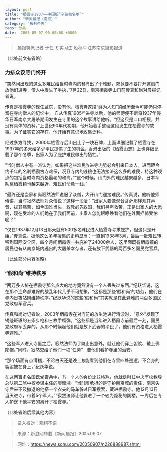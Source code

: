 ```yaml
---
layout: post
title: "栖霞寺1937——中国版“辛德勒名单”"
author: "新闻晨报（南京）"
category: "报刊杂志"
tags: 分类
date:  2005-09-07 00:00:00 +0000
---
```


> 晨报特派记者 于任飞 实习生 殷秋平 江苏南京摄影报道

（此处前文有省略）

### 力排众议寺门终开

“突然间出现的这么多难民给当时寺内的和尚出了个难题，究竟要不要打开这扇门放他们进寺，僧人中发生了争执，”7月22日，南京栖霞寺山门前传真和尚对晨报记者说。

传真是栖霞寺的现任监院，没有他，栖霞寺这段“鲜为人知”的经历至今可能仍只停留在寺内僧人的记忆中。
自从传真1985年进寺以后，他的师傅便不断将1937年侵华日军南京大屠杀期间发生在寺里的这个故事讲给他听。“但这只是口口相授，并没有具体的资料。”上世纪90年代初期，他开始着手整理这段发生在栖霞寺的故事。为了证实它的存在，他开始有意识地收集史料。

经过多方寻找，2000年栖霞寺后山出土了一块石碑，上面详细记载了栖霞寺在1937年的冬天给多少平民提供了生的机会。香港出版的《栖霞山志》上也详细记载了那个冬季，出家人为了庇护难民做出的牺牲。”

“当时僧人中有一派认为，如果把这些难民放进寺内势必会引来日本人，进而距今约千年的名刹栖霞古寺难保，况且寺内的钱粮也无法接济这么多的难民，持这种观点的包括当时寺内资格最老的和尚。”“这个时候，山门外的难民越聚越多，日本军队离栖霞镇也越来越近，难民们命悬一线。”

“最终还是当家和尚寂然法师说服了众僧，大开山门迎接难民。”传真说，他听他师傅讲，当时寂然法师对众僧说了这样一段话：“出家人要像观音菩萨那样观其声音、拔其痛苦，如今国难当头，救教必先救国，我们寻声救苦，正是出家人的大愿啊，现在受难的人们跪在了我们面前，出家人怎能眼睁睁看他们在外面担惊受怕呢？”

“仅在1937年12月13日那天就有500多名难民进入栖霞寺寻求庇护，但这只是开始，”传真说，据他这么多年搜集的史料显示：一直到1938年3月，最后一批难民转移到国际安全区，四个月间栖霞寺一共庇护了24000余人，这里面既有栖霞镇的居民也有从南京城内逃出的大屠杀幸存者，还有放下武器的两百多名国民党官兵。

（此处部分内容省略）

### “假和尚”维持秩序
“两万多人挤在栖霞寺那么点大的地方竟然没有一个人丢失过东西。”纪跃华说，这在那个连命都难保的战乱年代几乎不可想象。“这都是那些‘假和尚’的功劳，他们在寺内日夜站岗维持秩序。”纪跃华说的这些“假和尚”其实就是在此避难的两百多国民党政府军官兵。

传真和尚对记者说，2003年栖霞寺在对门前的放生池进行清淤时，“意外”发现了锈迹斑斑的五条步枪和三枚手榴弹。“这些都是当年进入栖霞寺前最后一刻，国民党政府军丢弃的，从那个时候起他们就是放下武器的平民了，他们有资格进入栖霞寺避难。”

“这些军人进入寺里之后，寂然法师为了防止出意外，就让他们穿上袈裟、戴上佛陀帽。”同时，寂然交给了他们一项“任务”，要他们看护寺里的治安。

“那个场面有点滑稽，不论白天还是晚上总能看到他们在寺里四处巡逻，不合身的袈裟披在身上，”纪跃华说。

在这两百多名国民党官兵中，有一个人的身份比较特殊，他就是时任中央军校教导总队第二旅中校参谋主任的廖耀湘。“当时廖承担的是守护南京城的责任，南京失守后来不及撤退的他搭一个农夫的马车躲过日军搜索，藏进栖霞寺。他12月13日当天进寺，带着5个军人。”“寂然法师让他躲进了一个较为隐秘的阁楼，一周后在专人护送下他平安的离开了栖霞寺。”

（此处省略后续其他内容）

> 录入校对：观棋不语

> 来源：新浪网转载《新闻晨报》2005.09.07

> 网址：https://news.sohu.com/20050907/n226888987.shtml
